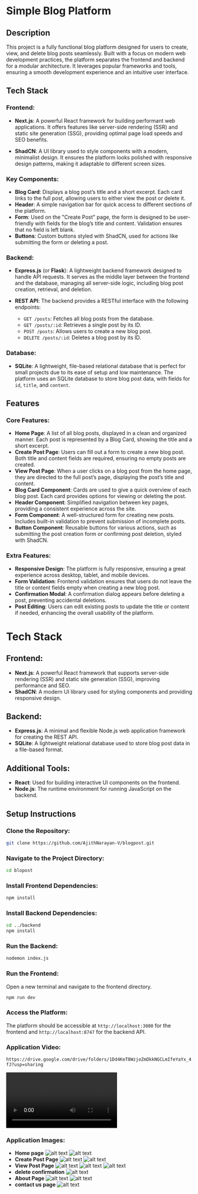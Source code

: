 
# Simple Blog Platform

## Description
This project is a fully functional blog platform designed for users to create, view, and delete blog posts seamlessly. Built with a focus on modern web development practices, the platform separates the frontend and backend for a modular architecture. It leverages popular frameworks and tools, ensuring a smooth development experience and an intuitive user interface.

## Tech Stack

### Frontend:
- **Next.js**: A powerful React framework for building performant web applications. It offers features like server-side rendering (SSR) and static site generation (SSG), providing optimal page load speeds and SEO benefits.
  
- **ShadCN**: A UI library used to style components with a modern, minimalist design. It ensures the platform looks polished with responsive design patterns, making it adaptable to different screen sizes.

### Key Components:
- **Blog Card**: Displays a blog post’s title and a short excerpt. Each card links to the full post, allowing users to either view the post or delete it.
- **Header**: A simple navigation bar for quick access to different sections of the platform.
- **Form**: Used on the "Create Post" page, the form is designed to be user-friendly with fields for the blog’s title and content. Validation ensures that no field is left blank.
- **Buttons**: Custom buttons styled with ShadCN, used for actions like submitting the form or deleting a post.

### Backend:
- **Express.js** (or **Flask**): A lightweight backend framework designed to handle API requests. It serves as the middle layer between the frontend and the database, managing all server-side logic, including blog post creation, retrieval, and deletion.
  
- **REST API**: The backend provides a RESTful interface with the following endpoints:
  - `GET /posts`: Fetches all blog posts from the database.
  - `GET /posts/:id`: Retrieves a single post by its ID.
  - `POST /posts`: Allows users to create a new blog post.
  - `DELETE /posts/:id`: Deletes a blog post by its ID.

### Database:
- **SQLite**: A lightweight, file-based relational database that is perfect for small projects due to its ease of setup and low maintenance. The platform uses an SQLite database to store blog post data, with fields for `id`, `title`, and `content`.

## Features

### Core Features:
- **Home Page**: A list of all blog posts, displayed in a clean and organized manner. Each post is represented by a Blog Card, showing the title and a short excerpt.
- **Create Post Page**: Users can fill out a form to create a new blog post. Both title and content fields are required, ensuring no empty posts are created.
- **View Post Page**: When a user clicks on a blog post from the home page, they are directed to the full post’s page, displaying the post’s title and content.
- **Blog Card Component**: Cards are used to give a quick overview of each blog post. Each card provides options for viewing or deleting the post.
- **Header Component**: Simplified navigation between key pages, providing a consistent experience across the site.
- **Form Component**: A well-structured form for creating new posts. Includes built-in validation to prevent submission of incomplete posts.
- **Button Component**: Reusable buttons for various actions, such as submitting the post creation form or confirming post deletion, styled with ShadCN.

### Extra Features:
- **Responsive Design**: The platform is fully responsive, ensuring a great experience across desktop, tablet, and mobile devices.
- **Form Validation**: Frontend validation ensures that users do not leave the title or content fields empty when creating a new blog post.
- **Confirmation Modal**: A confirmation dialog appears before deleting a post, preventing accidental deletions.
- **Post Editing**: Users can edit existing posts to update the title or content if needed, enhancing the overall usability of the platform.

# Tech Stack

## Frontend:
- **Next.js**: A powerful React framework that supports server-side rendering (SSR) and static site generation (SSG), improving performance and SEO.
- **ShadCN**: A modern UI library used for styling components and providing responsive design.

## Backend:
- **Express.js**: A minimal and flexible Node.js web application framework for creating the REST API.
- **SQLite**: A lightweight relational database used to store blog post data in a file-based format.

## Additional Tools:
- **React**: Used for building interactive UI components on the frontend.
- **Node.js**: The runtime environment for running JavaScript on the backend.

## Setup Instructions

### Clone the Repository:
```bash
git clone https://github.com/AjithNarayan-V/blogpost.git
```

### Navigate to the Project Directory:
```bash
cd blopost
```

### Install Frontend Dependencies:
```bash
npm install
```

### Install Backend Dependencies:
```bash
cd ../backend
npm install
```



### Run the Backend:
```bash
nodemon index.js
```

### Run the Frontend:
Open a new terminal and navigate to the frontend directory.
```bash
npm run dev
```

### Access the Platform:
The platform should be accessible at `http://localhost:3000` for the frontend and `http://localhost:8747` for the backend API.

### Application Video:
`https://drive.google.com/drive/folders/1Dd4KeT8WzjoZmDkkNGCLmIfeYaYx_4fJ?usp=sharing`

<video controls src="blogpost-video.mp4" title="Title"></video>

### Application Images:
- **Home page**
![alt text](image.png)
![alt text](image-1.png)
- **Create Post Page**
![alt text](image-2.png)
![alt text](image-3.png)
- **View Post Page**
![alt text](image-4.png)
![alt text](image-5.png)
![alt text](image-6.png)
- **delete confirmation**
![alt text](image-7.png)
- **About Page**
![alt text](image-8.png)
![alt text](image-9.png)
- **contact us page**
![alt text](image-10.png)
